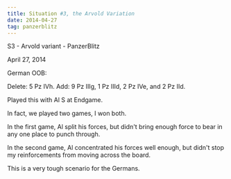 ```yaml
---
title: Situation #3, the Arvold Variation
date: 2014-04-27
tag: panzerblitz
---
```


S3 - Arvold variant - PanzerBlitz

April 27, 2014

German OOB:

Delete: 5 Pz IVh.
Add: 9 Pz IIIg, 1 Pz IIId, 2 Pz IVe, and 2 Pz IId.

Played this with Al S at Endgame.

In fact, we played two games, I won both.

In the first game, Al split his forces, but didn't bring enough force to
bear in any one place to punch through.

In the second game, Al concentrated his forces well enough, but didn't
stop my reinforcements from moving across the board.

This is a very tough scenario for the Germans.


